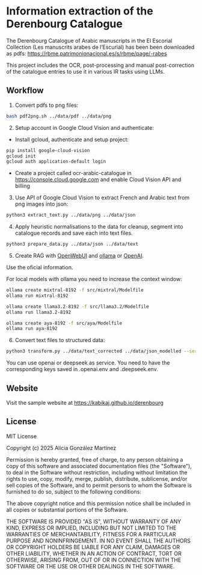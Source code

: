 
# Information extraction of the Derenbourg Catalogue

The Derenbourg Catalogue of Arabic manuscripts in the El Escorial Collection (Les manuscrits arabes de l’Escurial) has been been downloaded as pdfs: https://rbme.patrimonionacional.es/s/rbme/page/-rabes

This project includes the OCR, post-processing and manual post-correction of the catalogue entries to use it in various IR tasks using LLMs.


## Workflow

1. Convert pdfs to png files:

```bash
bash pdf2png.sh ../data/pdf ../data/png
```

2. Setup account in Google Cloud Vision and authenticate:

- Install gcloud, authenticate and setup project:

```bash
pip install google-cloud-vision
gcloud init
gcloud auth application-default login 
```

- Create a project called ocr-arabic-catalogue in https://console.cloud.google.com and enable Cloud Vision API and billing

3. Use API of Google Cloud Vision to extract French and Arabic text from png images into json:

```bash
python3 extract_text.py ../data/png ../data/json
```

4. Apply heuristic normalisations to the data for cleanup, segment into catalogue records and save each into text files.

```bash
python3 prepare_data.py ../data/json ../data/text
```

5. Create RAG with [OpenWebUI](https://github.com/open-webui/open-webui) and [ollama](https://ollama.com) or [OpenAI](https://platform.openai.com).

Use the oficial information.

For local models with ollama you need to increase the context window:

```bash
ollama create mixtral-8192 -f src/mixtral/Modelfile
ollama run mixtral-8192

ollama create llama3.2-8192 -f src/llama3.2/Modelfile
ollama run llama3.2-8192

ollama create aya-8192 -f src/aya/Modelfile
ollama run aya-8192
```

6. Convert text files to structured data:

```bash
python3 transform.py ../data/text_corrected ../data/json_modelled --service openai --ini 1 --end 150
```

You can use openai or deepseek as service. You need to have the corresponding keys saved in .openai.env and .deepseek.env.


## Website

Visit the sample website at https://kabikaj.github.io/derenbourg


## License

MIT License

Copyright (c) 2025 Alicia González Martínez

Permission is hereby granted, free of charge, to any person obtaining a copy
of this software and associated documentation files (the "Software"), to deal
in the Software without restriction, including without limitation the rights
to use, copy, modify, merge, publish, distribute, sublicense, and/or sell
copies of the Software, and to permit persons to whom the Software is
furnished to do so, subject to the following conditions:

The above copyright notice and this permission notice shall be included in all
copies or substantial portions of the Software.

THE SOFTWARE IS PROVIDED "AS IS", WITHOUT WARRANTY OF ANY KIND, EXPRESS OR
IMPLIED, INCLUDING BUT NOT LIMITED TO THE WARRANTIES OF MERCHANTABILITY,
FITNESS FOR A PARTICULAR PURPOSE AND NONINFRINGEMENT. IN NO EVENT SHALL THE
AUTHORS OR COPYRIGHT HOLDERS BE LIABLE FOR ANY CLAIM, DAMAGES OR OTHER
LIABILITY, WHETHER IN AN ACTION OF CONTRACT, TORT OR OTHERWISE, ARISING FROM,
OUT OF OR IN CONNECTION WITH THE SOFTWARE OR THE USE OR OTHER DEALINGS IN THE
SOFTWARE.
